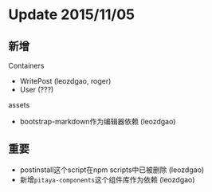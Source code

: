 # Update 2015/11/05

## 新增

Containers
- WritePost (leozdgao, roger)
- User (???)

assets
- bootstrap-markdown作为编辑器依赖 (leozdgao)

## 重要

- postinstall这个script在npm scripts中已被删除 (leozdgao)
- 新增`pitaya-components`这个组件库作为依赖 (leozdgao)
